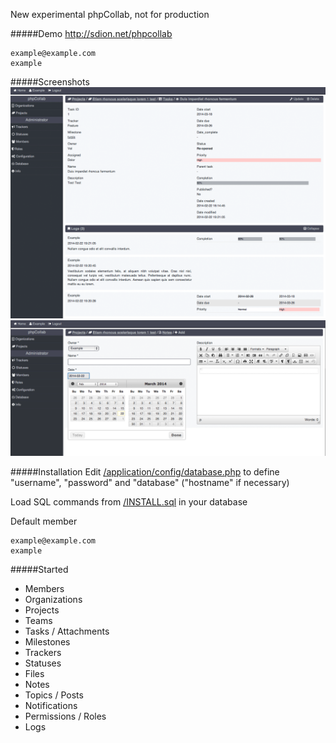 New experimental phpCollab, not for production

#####Demo
http://sdion.net/phpcollab
```text
example@example.com
example
```

#####Screenshots
![Screenshot](screenshot.png)
![Screenshot](screenshot2.png)

#####Installation
Edit [/application/config/database.php](/application/config/database.php) to define "username", "password" and "database" ("hostname" if necessary)

Load SQL commands from [/INSTALL.sql](/INSTALL.sql) in your database

Default member
```text
example@example.com
example
```

#####Started
* Members
* Organizations
* Projects
* Teams
* Tasks / Attachments
* Milestones
* Trackers
* Statuses
* Files
* Notes
* Topics / Posts
* Notifications
* Permissions / Roles
* Logs
